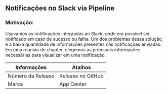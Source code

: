 ## Notificações no Slack via Pipeline

### Motivação:
Usavamos as notificações integradas ao Slack, onde era possível ser notificado em caso de sucesso ou falha. Um dos problemas dessa solução, é a baixa quantidade de informações presentes nas notificações enviadas. Em uma reunião de chapter, elegemos as principais informações necessárias para visualizar em uma notificação.

|Informações|Atalhos|
|---|---|
|Número da Release|Release no GitHub|
|Marca|App Center|
